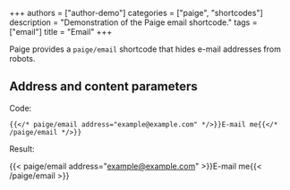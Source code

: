 +++
authors = ["author-demo"]
categories = ["paige", "shortcodes"]
description = "Demonstration of the Paige email shortcode."
tags = ["email"]
title = "Email"
+++

Paige provides a `paige/email` shortcode that hides e-mail addresses from robots.

<!--more-->

## Address and content parameters

Code:

```go-html-template
{{</* paige/email address="example@example.com" */>}}E-mail me{{</* /paige/email */>}}
```

Result:

{{< paige/email address="example@example.com" >}}E-mail me{{< /paige/email >}}
